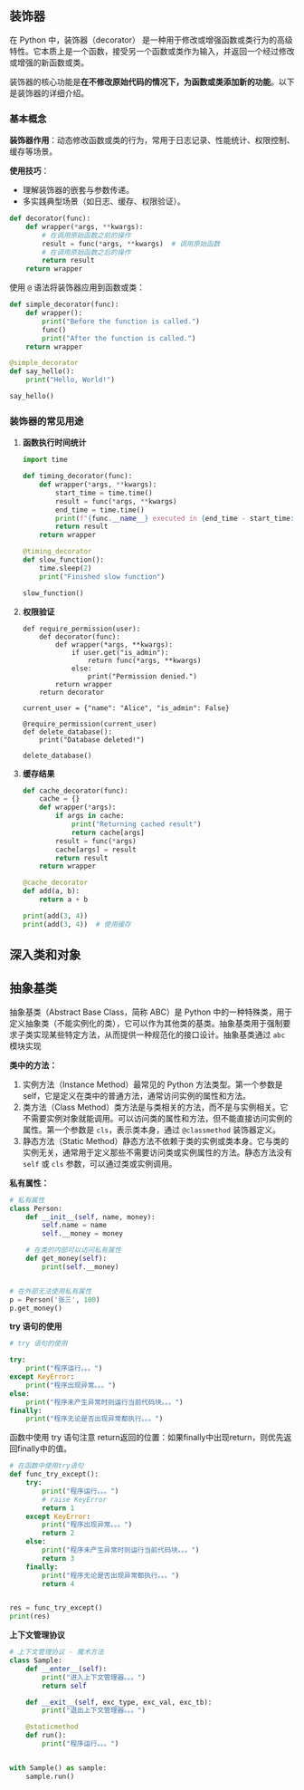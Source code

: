## **装饰器**

在 Python 中，装饰器（decorator） 是一种用于修改或增强函数或类行为的高级特性。它本质上是一个函数，接受另一个函数或类作为输入，并返回一个经过修改或增强的新函数或类。

装饰器的核心功能是**在不修改原始代码的情况下，为函数或类添加新的功能**。以下是装饰器的详细介绍。

### 基本概念

**装饰器作用**：动态修改函数或类的行为，常用于日志记录、性能统计、权限控制、缓存等场景。

**使用技巧**：

- 理解装饰器的嵌套与参数传递。
- 多实践典型场景（如日志、缓存、权限验证）。

```py
def decorator(func):
    def wrapper(*args, **kwargs):
        # 在调用原始函数之前的操作
        result = func(*args, **kwargs)  # 调用原始函数
        # 在调用原始函数之后的操作
        return result
    return wrapper
```

使用 `@` 语法将装饰器应用到函数或类：

```py
def simple_decorator(func):
    def wrapper():
        print("Before the function is called.")
        func()
        print("After the function is called.")
    return wrapper

@simple_decorator
def say_hello():
    print("Hello, World!")

say_hello()
```

### 装饰器的常见用途

1. **函数执行时间统计**

   ```py
   import time
   
   def timing_decorator(func):
       def wrapper(*args, **kwargs):
           start_time = time.time()
           result = func(*args, **kwargs)
           end_time = time.time()
           print(f"{func.__name__} executed in {end_time - start_time:.4f} seconds")
           return result
       return wrapper
   
   @timing_decorator
   def slow_function():
       time.sleep(2)
       print("Finished slow function")
   
   slow_function()
   ```

2. **权限验证**

   ```
   def require_permission(user):
       def decorator(func):
           def wrapper(*args, **kwargs):
               if user.get("is_admin"):
                   return func(*args, **kwargs)
               else:
                   print("Permission denied.")
           return wrapper
       return decorator
   
   current_user = {"name": "Alice", "is_admin": False}
   
   @require_permission(current_user)
   def delete_database():
       print("Database deleted!")
   
   delete_database()
   ```

3. **缓存结果**

   ```py
   def cache_decorator(func):
       cache = {}
       def wrapper(*args):
           if args in cache:
               print("Returning cached result")
               return cache[args]
           result = func(*args)
           cache[args] = result
           return result
       return wrapper
   
   @cache_decorator
   def add(a, b):
       return a + b
   
   print(add(3, 4))
   print(add(3, 4))  # 使用缓存
   ```

## 深入类和对象

## 抽象基类

抽象基类（Abstract Base Class，简称 ABC）是 Python 中的一种特殊类，用于定义抽象类（不能实例化的类），它可以作为其他类的基类。抽象基类用于强制要求子类实现某些特定方法，从而提供一种规范化的接口设计。抽象基类通过 `abc` 模块实现

**类中的方法：**

1. 实例方法（Instance Method）最常见的 Python 方法类型。第一个参数是self，它是定义在类中的普通方法，通常访问实例的属性和方法。
2. 类方法（Class Method）类方法是与类相关的方法，而不是与实例相关。它不需要实例对象就能调用。可以访问类的属性和方法，但不能直接访问实例的属性。第一个参数是 `cls`，表示类本身，通过 `@classmethod` 装饰器定义。
3. 静态方法（Static Method）静态方法不依赖于类的实例或类本身。它与类的实例无关，通常用于定义那些不需要访问类或实例属性的方法。静态方法没有 `self` 或 `cls` 参数，可以通过类或实例调用。

**私有属性：**

```py
# 私有属性
class Person:
    def __init__(self, name, money):
        self.name = name
        self.__money = money

    # 在类的内部可以访问私有属性
    def get_money(self):
        print(self.__money)


# 在外部无法使用私有属性
p = Person('张三', 100)
p.get_money()
```

**try 语句的使用**

```py
# try 语句的使用

try:
    print("程序运行。。。")
except KeyError:
    print("程序出现异常。。。")
else:
    print("程序未产生异常时则运行当前代码块。。。")
finally:
    print("程序无论是否出现异常都执行。。。")
```

函数中使用 try 语句注意 return返回的位置：如果finally中出现return，则优先返回finally中的值。

```py
# 在函数中使用try语句
def func_try_except():
    try:
        print("程序运行。。。")
        # raise KeyError
        return 1
    except KeyError:
        print("程序出现异常。。。")
        return 2
    else:
        print("程序未产生异常时则运行当前代码块。。。")
        return 3
    finally:
        print("程序无论是否出现异常都执行。。。")
        return 4


res = func_try_except()
print(res)
```

**上下文管理协议**

```py
# 上下文管理协议 - 魔术方法
class Sample:
    def __enter__(self):
        print("进入上下文管理器。。。")
        return self

    def __exit__(self, exc_type, exc_val, exc_tb):
        print("退出上下文管理器。。。")

    @staticmethod
    def run():
        print("程序运行。。。")


with Sample() as sample:
    sample.run()
```

